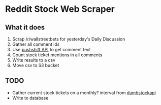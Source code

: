 # Reddit Stock Web Scraper

## What it does

1. Scrap /r/wallstreetbets for yesterday's Daily Discussion
2. Gather all comment ids
3. Use [pushshift API](https://github.com/pushshift/api) to get comment text
4. Count stock ticket mentions in all comments
5. Write results to a csv
6. Move csv to S3 bucket

## TODO

- Gather current stock tickets on a monthly? interval from [dumbstockapi](https://dumbstockapi.com/)
- Write to database
